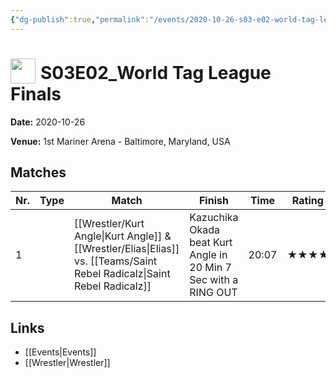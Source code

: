 ```yaml
---
{"dg-publish":true,"permalink":"/events/2020-10-26-s03-e02-world-tag-league-finals/","title":"S03E02_World Tag League Finals","noteIcon":"","created":"2025-09-01T21:42:43.524+02:00"}
---
```



# <img src="z_Images/ChokeSlam.png" width="40" style="vertical-align:bottom; margin-right:8px;">**S03E02_World Tag League Finals**

**Date:** 2020-10-26

**Venue:** 1st Mariner Arena - Baltimore, Maryland, USA

## Matches

| Nr. | Type | Match | Finish | Time | Rating | Score |
|-----|------|-------|--------|------|--------|-------|
| 1 |  | [[Wrestler/Kurt Angle\|Kurt Angle]] & [[Wrestler/Elias\|Elias]] vs. [[Teams/Saint Rebel Radicalz\|Saint Rebel Radicalz]] | Kazuchika Okada beat Kurt Angle in 20 Min 7 Sec with a RING OUT | 20:07 | ★★★★ | 87 |

## Links
- [[Events\|Events]]
- [[Wrestler\|Wrestler]]
